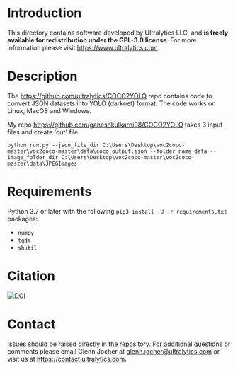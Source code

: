 # Introduction

This directory contains software developed by Ultralytics LLC, and **is freely available for redistribution under the GPL-3.0 license**. For more information please visit https://www.ultralytics.com.

# Description

The https://github.com/ultralytics/COCO2YOLO repo contains code to convert JSON datasets into YOLO (darknet) format. The code works on Linux, MacOS and Windows.


My repo https://github.com/ganeshkulkarni98/COCO2YOLO takes 3 input files and create 'out' file




```
python run.py --json_file_dir C:\Users\Desktop\voc2coco-master\voc2coco-master\data\coco_output.json --folder_name data --image_folder_dir C:\Users\Desktop\voc2coco-master\voc2coco-master\data\JPEGImages
```

# Requirements

Python 3.7 or later with the following `pip3 install -U -r requirements.txt` packages:

- `numpy`
- `tqdm`
- `shutil`

# Citation

[![DOI](https://zenodo.org/badge/186122711.svg)](https://zenodo.org/badge/latestdoi/186122711)

# Contact

Issues should be raised directly in the repository. For additional questions or comments please email Glenn Jocher at glenn.jocher@ultralytics.com or visit us at https://contact.ultralytics.com.

